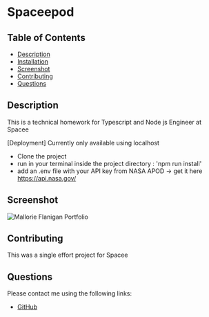 # Spaceepod

## Table of Contents

* [Description](#description)
* [Installation](#installation)
* [Screenshot](#screenshot)
* [Contributing](#contributing)
* [Questions](#questions)

## Description
This is a technical homework for Typescript and Node js Engineer at Spacee

[Deployment] Currently only available using localhost

- Clone the project
- run in your terminal inside the project directory : 'npm run install'
- add an .env file with your API key from NASA APOD -> get it here https://api.nasa.gov/

## Screenshot
![Mallorie Flanigan Portfolio]()

## Contributing
This was a single effort project for Spacee

## Questions
 Please contact me using the following links:
   * [GitHub](https://github.com/isipcasinillo)

